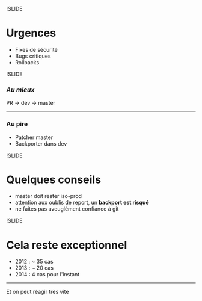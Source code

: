 !SLIDE
# Urgences

- Fixes de sécurité
- Bugs critiques
- Rollbacks


!SLIDE
### *Au mieux*

PR → dev → master

* * *

### **Au pire**

- Patcher master
- Backporter dans dev


!SLIDE
# Quelques conseils

- master doit rester iso-prod
- attention aux oublis de report, un **backport est risqué**
- ne faites pas aveuglément confiance à git


!SLIDE
# Cela reste exceptionnel

- 2012 : ~ 35 cas
- 2013 : ~ 20 cas
- 2014 : 4 cas pour l'instant

* * *

Et on peut réagir très vite
